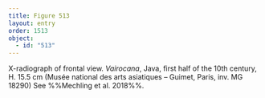 ```yaml
---
title: Figure 513
layout: entry
order: 1513
object:
  - id: "513"
---
```


X-radiograph of frontal view. *Vairocana*, Java, first half of the 10th century, H. 15.5 cm (Musée national des arts asiatiques – Guimet, Paris, inv. MG 18290) See %%Mechling et al. 2018%%.
